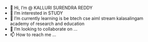 - 👋 Hi, I’m @ KALLURI SURENDRA REDDY
- 👀 I’m interested in STUDY
- 🌱 I’m currently learning  is be btech cse aiml stream kalasalingam academy of research and education 
- 💞️ I’m looking to collaborate on ...
- 📫 How to reach me ...

<!---
SURENDRAREDDY0/SURENDRAREDDY0 is a ✨ special ✨ repository because its `README.md` (this file) appears on your GitHub profile.
You can click the Preview link to take a look at your changes.
--->
